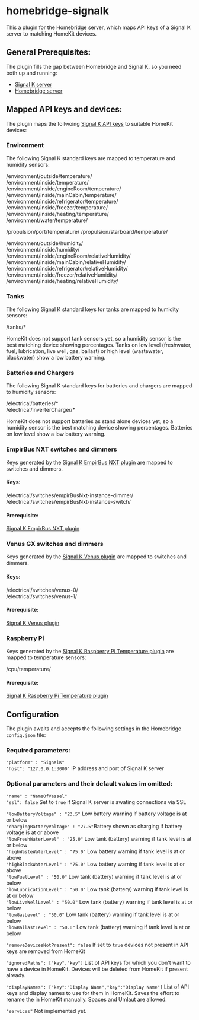 # homebridge-signalk

This a plugin for the Homebridge server, which maps API keys of a Signal K server to matching HomeKit devices.

## General Prerequisites:
The plugin fills the gap between Homebridge and Signal K, so you need both up and running:
- [Signal K server](https://www.npmjs.com/package/signalk-server)
- [Homebridge server](https://www.npmjs.com/package/homebridge)


## Mapped API keys and devices:
The plugin maps the follwoing [Signal K API keys](http://signalk.org/specification/1.0.0/doc/vesselsBranch.html) to suitable HomeKit devices:

### Environment
The following Signal K standard keys are mapped to temperature and humidity sensors:

/environment/outside/temperature/  
/environment/inside/temperature/  
/environment/inside/engineRoom/temperature/  
/environment/inside/mainCabin/temperature/  
/environment/inside/refrigerator/temperature/  
/environment/inside/freezer/temperature/  
/environment/inside/heating/temperature/  
/environment/water/temperature/

/propulsion/port/temperature/
/propulsion/starboard/temperature/

/environment/outside/humidity/  
/environment/inside/humidity/  
/environment/inside/engineRoom/relativeHumidity/  
/environment/inside/mainCabin/relativeHumidity/  
/environment/inside/refrigerator/relativeHumidity/  
/environment/inside/freezer/relativeHumidity/  
/environment/inside/heating/relativeHumidity/  

### Tanks
The following Signal K standard keys for tanks are mapped to humidity sensors:

/tanks/*  

HomeKit does not support tank sensors yet, so a humidity sensor is the best matching device showing percentages. Tanks on low level (freshwater, fuel, lubrication, live well, gas, ballast) or high level (wastewater, blackwater) show a low battery warning.


### Batteries and Chargers
The following Signal K standard keys for batteries and chargers are mapped to humidity sensors:

/electrical/batteries/*  
/electrical/inverterCharger/*  

HomeKit does not support batteries as stand alone devices yet, so a humidity sensor is the best matching device showing percentages. Batteries on low level show a low battery warning.


### EmpirBus NXT switches and dimmers
Keys generated by the [Signal K EmpirBus NXT plugin](https://www.npmjs.com/package/signalk-empirbusnxt-plugin) are mapped to switches and dimmers.

#### Keys:
/electrical/switches/empirBusNxt-instance<id>-dimmer<id>/  
/electrical/switches/empirBusNxt-instance<id>-switch<id>/  

#### Prerequisite:
[Signal K EmpirBus NXT plugin](https://www.npmjs.com/package/signalk-empirbusnxt-plugin)


### Venus GX switches and dimmers
Keys generated by the [Signal K Venus plugin](https://www.npmjs.com/package/signalk-venus-plugin) are mapped to switches and dimmers.

#### Keys:
/electrical/switches/venus-0/  
/electrical/switches/venus-1/  

#### Prerequisite:
[Signal K Venus plugin](https://www.npmjs.com/package/signalk-venus-plugin)


### Raspberry Pi
Keys generated by the [Signal K Raspberry Pi Temperature plugin](https://www.npmjs.com/package/signalk-raspberry-pi-temperature) are mapped to temperature sensors:

/cpu/temperature/

#### Prerequisite:
[Signal K Raspberry Pi Temperature plugin](https://www.npmjs.com/package/signalk-raspberry-pi-temperature)


## Configuration
The plugin awaits and accepts the following settings in the Homebridge `config.json` file:

### Required parameters:
`"platform" : "SignalK"`  
`"host": "127.0.0.1:3000"` IP address and port of Signal K server  

### Optional parameters and their default values im omitted:
`"name" : "NameOfVessel"`  
`"ssl": false` Set to `true` if Signal K server is awating connections via SSL  

`"lowBatteryVoltage" : "23.5"` Low battery warning if battery voltage is at or below  
`"chargingBatteryVoltage" : "27.5"`Battery shown as charging if battery voltage is at or above  
`"lowFreshWaterLevel" : "25.0"` Low tank (battery) warning if tank level is at or below  
`"highWasteWaterLevel" : "75.0"` Low battery warning if tank level is at or above  
`"highBlackWaterLevel" : "75.0"` Low battery warning if tank level is at or above  
`"lowFuelLevel" : "50.0"` Low tank (battery) warning if tank level is at or below  
`"lowLubricationLevel" : "50.0"` Low tank (battery) warning if tank level is at or below  
`"lowLiveWellLevel" : "50.0"` Low tank (battery) warning if tank level is at or below  
`"lowGasLevel" : "50.0"` Low tank (battery) warning if tank level is at or below  
`"lowBallastLevel" : "50.0"` Low tank (battery) warning if tank level is at or below  

`"removeDevicesNotPresent": false` If set to `true` devices not present in API keys are removed from HomeKit  

`"ignoredPaths": ["key","key"]` List of API keys for which you don't want to have a device in HomeKit. Devices will be deleted from HomeKit if present already.  

`"displayNames": ["key":"Display Name","key":"Display Name"]` List of API keys and display names to use for them in HomeKit. Saves the effort to rename the in HomeKit manually. Spaces and Umlaut are allowed.  

`"services"` Not implemented yet.  
